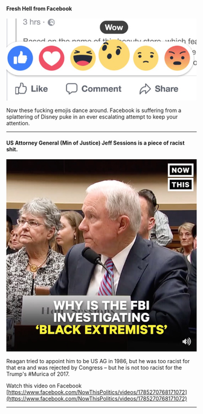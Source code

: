 #### Fresh Hell from Facebook ####

![Facebook Emojis](https://raw.githubusercontent.com/meltsintoair/jd/master/img/fbemojis.jpg)

Now these fucking emojis dance around.  Facebook is suffering from a splattering of Disney puke in an ever escalating attempt to keep your attention.

---

#### US Attorney General (Min of Justice) Jeff Sessions is a piece of racist shit. #####

![US Atty Gen Jeff Sessions](https://raw.githubusercontent.com/meltsintoair/jd/master/img/usag.sessions.jpg)

Reagan tried to appoint him to be US AG in 1986, but he was too racist for that era and was rejected by Congress – but he is not too racist for the Trump's #Murica of 2017.

Watch this video on Facebook [https://www.facebook.com/NowThisPolitics/videos/1785270768171072](https://www.facebook.com/NowThisPolitics/videos/1785270768171072)

---

